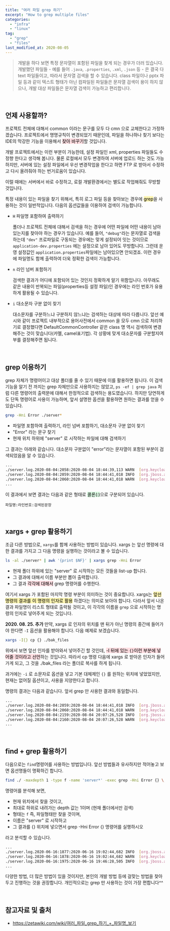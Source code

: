 ```yaml
---
title: "여러 파일 grep 하기"
excerpt: "How to grep multiple files"
categories:
  - "infra"
  - "linux"
tag:
  - "grep"
  - "files"
last_modified_at: 2020-08-05
---
```


> 개발을 하다 보면 특정 문자열이 포함된 파일을 찾게 되는 경우가 더러 있습니다. 개발했던 파일들 - 예를 들어 `.java`, `.properties`, `.xml`, `.json` 등 - 은 결국 다 text 파일들이고, 따라서 문자열 검색을 할 수 있습니다. class 파일이나 pptx 파일 등과 같이 텍스트 형태가 아닌 컴파일된 파일들은 문자열 검색이 용이 하지 않으나, 개발 대상 파일들은 문자열 검색이 가능하고 편리합니다.

<br/>

## 언제 사용할까?

프로젝트 전체에 대해서 common 이라는 문구를 모두 다 cmn 으로 교체한다고 가정하겠습니다. 프로젝트에서 명명규칙이 변경되었기 때문인데, 파일을 하나하나 찾기 보다는 IDE의 막강한 기능을 이용해서 <mark style='background-color: #ffdce0'>찾아 바꾸기</mark>할 것입니다. 

개발 프로젝트에서는 이런 부분이 가능한데, 설정 파일인 xml, properties 파일들도 수정향 한다고 생각해 봅니다. 물론 로컬에서 모두 변경하여 서버에 업로드 하는 것도 가능하지만, 서버에 있는 설정 파일에서 우선 변경작업을 한다고 하면 FTP 로 받아서 수정하고 다시 올려줘야 하는 번거로움이 있습니다. 

이럴 때에는 서버에서 바로 수정하고, 로컬 개발환경에서는 별도로 작업해줘도 무방할 것입니다. 

특정 내용이 있는 파일을 찾기 위해서, 특히 로그 파일 등을 찾아보는 경우에 <mark style='background-color: #fff5b1'>grep</mark>을 사용하는 것이 일반적입니다. 다음의 옵션값들을 이용하여 검색이 가능합니다.

- `H` 파일명 포함하여 출력하기

  폴더나 프로젝트 전체에 대해서 검색을 하는 경우에 어떤 파일에 어떤 내용이 남아있는지를 찾아야 하는 경우가 있습니다. 예를 들어, `"debug"`라는 문자열로 검색을 하는데 `"dev"` 프로파일로 구동되는 경우에는 맞게 설정되어 잇는 것이므로 `application-dev.properties` 에는 설정으로 남아 있어도 무방합니다. 그런데 운영 설정값인 `application.properties`파일에는 남아있으면 안되겠죠. 이런 경우에 파일명도 함께 출력하여 더욱 정확한 검색이 가능합니다.

- `n` 라인 넘버 포함하기

  검색한 결과가 어디에 포함되어 있는 것인지 정확하게 알기 위함입니다. 아무래도 같은 내용이 반복되는 파일(properties등 설정 파일)인 경우에는 라인 번호가 유용하게 활용될 수 있습니다.

- `i` 대소문자 구분 없이 찾기

  대소문자를 구분하느냐 구분하지 않느냐는 검색하는 대상에 따라 다릅니다. 앞선 예시와 같이 프로젝트 내부적으로 용어사전에서 common 을 모두 cmn 으로 처리하기로 결정했다면 DefaultCommonController 같은 class 명 역시 검색하여 변경해주는 것이 맞습니다(카멜, camel표기법). 각 상황에 맞게 대소문자를 구분할지여부를 결정해주면 됩니다. 


<br/>

## grep 이용하기

grep 자체가 명령어이고 대상 폴더를 줄 수 있기 때문에 이를 활용하면 됩니다. 이 검색기능을 알기 전 까지는 grep 자체만으로 사용하지는 않았고, `ps -ef | grep java` 처럼 다른 명령어의 출력문에 대해서 한정적으로 검색하는 용도였습니다. 하지만 당연하게도 단독 명령어로 사용이 가능하며, 앞서 설명한 옵션을 활용하면 원하는 결과를 얻을 수 있습니다.

```sh
grep -Hni Error ./server*
```

- 파일명 포함하여 출력하기, 라인 넘버 포함하기, 대소문자 구분 없이 찾기
- "Error" 라는 문구 찾기
- 현재 위치 하위에 "server" 로 시작하는 파일에 대해 검색하기

그 결과는 아래와 같습니다. 대소문자 구분없이 "error"라는 문자열이 포함된 부분이 검색되었음을 알 수 있습니다. 

```sh
...
./server.log.2020-08-04:2058:2020-08-04 18:44:39,113 WARN  [org.keycloak.events] (default task-144) type=LOGIN_ERROR, realmId=DOTS, clientId=ontology_client, userId=null, ipAddress=10.14.21.222, error=user_not_found, auth_method=openid-connect, auth_type=code, redirect_uri=http://localhost:8080/, code_id=e0359358-c963-4536-b137-e3e159b196c4, authSessionParentId=e0359358-c963-4536-b137-e3e159b196c4, authSessionTabId=OHoZCuEYTXo
./server.log.2020-08-04:2059:2020-08-04 18:44:41,018 INFO  [org.jboss.aerogear.keycloak.metrics.MetricsEventListener] (default task-144) Received user event of type LOGIN_ERROR in realm DOTS
./server.log.2020-08-04:2060:2020-08-04 18:44:41,018 WARN  [org.keycloak.events] (default task-144) type=LOGIN_ERROR, realmId=DOTS, clientId=ontology_client, userId=null, ipAddress=10.14.21.222, error=user_not_found, auth_method=openid-connect, auth_type=code, redirect_uri=http://localhost:8080/, code_id=e0359358-c963-4536-b137-e3e159b196c4, authSessionParentId=e0359358-c963-4536-b137-e3e159b196c4, authSessionTabId=OHoZCuEYTXo
...
```

이 결과에서 보면 결과는 다음과 같은 형태로 <mark style='background-color: #dcffe4'>콜론(:)</mark>으로 구분되어 있습니다. 

```
파일명:라인번호:검색된문장
```

<br/>

## xargs + grep 활용하기

조금 다른 방법으로, `xargs`를 함께 사용하는 방법이 있습니다. xargs 는 앞선 명령에 대한 결과를 가지고 그 다음 명령을 실행하는 것이라고 볼 수 있습니다. 

```sh
ls -al ./server* | awk '{print $NF}' | xargs grep -Hni Error
```

- 현재 폴더 하위에 있는 "server" 로 시작하는 모든 것들을 list-up 합니다.
- 그 결과에 대해서 이름 부분만 뽑아 출력합니다. 
- 그 결과 <mark style='background-color: #ffdce0'>각각에 대해서</mark> grep 명령어를 수행한다.

여기서 xargs 가 포함된 마지막 명령 부분이 의미하는 것이 중요합니다. xargs는 <mark style='background-color: #fff5b1'>앞선 명령의 결과를 이 명령의 인자로 활용</mark> 하겠다는 의미로 보아야 합니다. 다라서 앞서 나온 결과 파일명이 리스트 형태로 출력될 것이고, 이 각각의 이름을 `grep` 으로 시작하는 명령의 인자로 넣어주게 되는 것입니다. 

**2020. 08. 25. 추가**
만약, xargs 로 인자의 위치를 맨 뒤가 아닌 명령의 중간에 들어가야 한다면 `-I` 옵션을 활용해야 합니다. 다음 예제로 보겠습니다. 

```sh
xargs -I{} cp {} ./bak_files
```

위에서 보면 앞선 인자를 받아와서 넣어주긴 할 것인데, <mark style='background-color: #ffdce0'>-I 뒤에 있는 `{}`이런 부분에 넣어줄 것이라고 선언</mark>하는 것입니다. 따라서 cp 명령 다음에 xargs 로 받아온 인자가 들어가게 되고, 그 것을 ./bak_files 라는 폴더로 복사를 하게 됩니다. 

과거에는 `-i` 로 소문자로 옵션을 넣고 기본 대체제인 `{}` 를 원하는 위치에 넣었었지만, 현재는 없어질 옵션이고, 사용을 지양한다고 합니다.

명령의 결과는 다음과 같습니다. 앞서 grep 만 사용한 결과와 동일합니다.

```sh
...
./server.log.2020-08-04:2059:2020-08-04 18:44:41,018 INFO  [org.jboss.aerogear.keycloak.metrics.MetricsEventListener] (default task-144) Received user event of type LOGIN_ERROR in realm DOTS
./server.log.2020-08-04:2060:2020-08-04 18:44:41,018 WARN  [org.keycloak.events] (default task-144) type=LOGIN_ERROR, realmId=DOTS, clientId=ontology_client, userId=null, ipAddress=10.14.21.222, error=user_not_found, auth_method=openid-connect, auth_type=code, redirect_uri=http://localhost:8080/, code_id=e0359358-c963-4536-b137-e3e159b196c4, authSessionParentId=e0359358-c963-4536-b137-e3e159b196c4, authSessionTabId=OHoZCuEYTXo
./server.log.2020-08-04:2159:2020-08-04 20:07:26,528 INFO  [org.jboss.aerogear.keycloak.metrics.MetricsEventListener] (default task-144) Received user event of type LOGIN_ERROR in realm DOTS
./server.log.2020-08-04:2160:2020-08-04 20:07:26,528 WARN  [org.keycloak.events] (default task-144) type=LOGIN_ERROR, realmId=DOTS, clientId=null, userId=null, ipAddress=10.14.21.222, error=invalid_request
...
```

<br/>

## find + grep 활용하기

다음으로는 `find`명령어를 사용하는 방법입니다. 앞선 방법들과 유사하지만 적어놓고 보면 옵션명들이 명확하긴 합니다. 

```sh
find ./ -maxdepth 1 -type f -name 'server*' -exec grep -Hni Error {} \;
```

명령어를 분석해 보면,
- 현재 위치에서 찾을 것이고,
- 최대로 하위로 내려가는 depth 값는 1이며 (현재 폴더에서만 검색)
- 형태는 `f` 즉, 파일형태만 찾을 것이며,
- 이름은 "server" 로 시작하고
- 그 결과를 {} 위치에 넣으면서 grep -Hni Error {} 명령어를 실행하시오

라고 분석할 수 있습니다.

```sh
...
./server.log.2020-06-16:1877:2020-06-16 19:02:44,682 INFO  [org.jboss.aerogear.keycloak.metrics.MetricsEventListener] (default task-2211) Received user event of type REFRESH_TOKEN_ERROR in realm DOTS
./server.log.2020-06-16:1878:2020-06-16 19:02:44,682 WARN  [org.keycloak.events] (default task-2211) type=REFRESH_TOKEN_ERROR, realmId=DOTS, clientId=dots_client, userId=null, ipAddress=10.14.11.103, error=invalid_token, grant_type=refresh_token, client_auth_method=client-secret
./server.log.2020-06-16:1975:2020-06-16 19:46:28,505 INFO  [org.jboss.aerogear.keycloak.metrics.MetricsEventListener] (default task-2203) Received user event of type REFRESH_TOKEN_ERROR in realm DOTS
...
```

다양한 방법, 더 많은 방법이 있을 것이지만, 본인의 개발 방법 등에 걸맞는 방법을 찾아두고 진행하는 것을 권장합니다. 개인적으로는 grep 만 사용하는 것이 가장 편합니다^^

<br/>

## 참고자료 및 출처

- https://zetawiki.com/wiki/여러_파일_grep_하기_+_파일명_보기